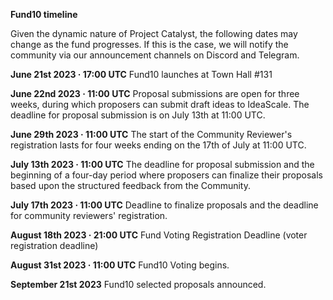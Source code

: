 **Fund10 timeline**

Given the dynamic nature of Project Catalyst, the following dates may change as the fund progresses. If this is the case, we will notify the community via our announcement channels on Discord and Telegram.

**June 21st 2023 · 17:00 UTC**
Fund10 launches at Town Hall #131
​

**June 22nd 2023 · 11:00 UTC**
Proposal submissions are open for three weeks, during which proposers can submit draft ideas to IdeaScale. The deadline for proposal submission is on July 13th at 11:00 UTC.
​

**June 29th 2023 · 11:00 UTC**
The start of the Community Reviewer's registration lasts for four weeks ending on the 17th of July at 11:00 UTC.
​

**July 13th 2023 · 11:00 UTC**
The deadline for proposal submission and the beginning of a four-day period where proposers can finalize their proposals based upon the structured feedback from the Community.
​

**July 17th  2023 · 11:00 UTC**
Deadline to finalize proposals and the deadline for community reviewers' registration.
​

**August 18th  2023 · 21:00 UTC**
Fund Voting Registration Deadline (voter registration deadline)
​

**August 31st 2023 · 11:00 UTC**
Fund10 Voting begins.


**September 21st 2023**
Fund10 selected proposals announced.

